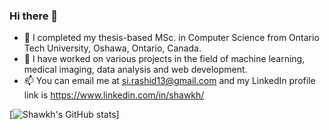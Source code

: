 ### Hi there 👋

<!--
**ShawkhIbneRashid/ShawkhIbneRashid** is a ✨ _special_ ✨ repository because its `README.md` (this file) appears on your GitHub profile.

Here are some ideas to get you started:
-->
- 🔭 I completed my thesis-based MSc. in Computer Science from Ontario Tech University, Oshawa, Ontario, Canada.
- 🌱 I have worked on various projects in the field of machine learning, medical imaging, data analysis and web development. 
- 📫 You can email me at si.rashid13@gmail.com and my LinkedIn profile link is https://www.linkedin.com/in/shawkh/
<!--
- 👯 I’m looking to collaborate on ...
- 🤔 I’m looking for help with ...
- 💬 Ask me about ...
- 📫 You can email me at si.rashid13@gmail.com and my LinkedIn profile link is https://www.linkedin.com/in/shawkh/
- 😄 Pronouns: ...
- ⚡ Fun fact: 
-->
[![Shawkh's GitHub stats](https://github-readme-stats.vercel.app/api?username=ShawkhIbneRashid&hide=contribs,prs,issues&theme=radical)]

<!--
[![My GitHub Language Stats]https://github-readme-stats-git-masterrstaa-rickstaa.vercel.app/api?username=ShawkhIbneRashid&&show_icons=true&theme=dark)]()

-->

